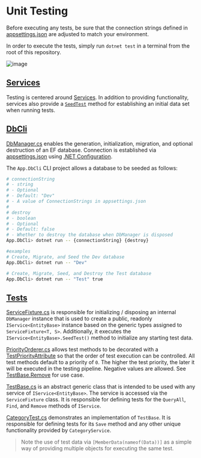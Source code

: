 # Unit Testing

Before executing any tests, be sure that the connection strings defined in [appsettings.json](./App.DbCli/appsettings.json) are adjusted to match your environment.

In order to execute the tests, simply run `dotnet test` in a terminal from the root of this repository.

![image](https://user-images.githubusercontent.com/14102723/177339934-88f68f69-8245-4bf5-bb90-35e4ce3218bb.png)

## [Services](./App.Services/)
Testing is centered around [Services](./App.Services/). In addition to providing functionality, services also provide a [`SeedTest`](./App.Services/CategoryService.cs#L43) method for establishing an initial data set when running tests.

## [DbCli](./App.DbCli/)
[DbManager.cs](./App.DbCli/DbManager.cs) enables the generation, initialization, migration, and optional destruction of an EF database. Connection is established via [appsettings.json](./App.DbCli/appsettings.json) using [.NET Configuration](https://docs.microsoft.com/en-us/dotnet/core/extensions/configuration).

The `App.DbCli` CLI project allows a database to be seeded as follows:

```bash
# connectionString
# - string
# - Optional
# - Default: "Dev"
# - A value of ConnectionStrings in appsettings.json
#
# destroy
# - boolean
# - Optional
# - Default: false
# - Whether to destroy the database when DbManager is disposed
App.DbCli> dotnet run -- {connectionString} {destroy}

#examples
# Create, Migrate, and Seed the Dev database
App.DbCli> dotnet run -- "Dev"

# Create, Migrate, Seed, and Destroy the Test database
App.DbCli> dotnet run -- "Test" true
```

## [Tests](./App.Tests/)

[ServiceFixture.cs](/App.Tests/Fixtures/ServiceFixture.cs) is responsible for initializing / disposing an internal `DbManager` instance that is used to create a public, readonly `IService<EntityBase>` instance based on the generic types assigned to `ServiceFixture<T, S>`. Additionally, it executes the `IService<EntityBase>.SeedTest()` method to initialize any starting test data.

[PriorityOrderer.cs](./App.Tests/PriorityOrderer.cs) allows test methods to be decorated with a [TestPriorityAttribute](./App.Tests/Attributes/TestPriorityAttribute.cs) so that the order of test execution can be controlled. All test methods default to a priority of `0`.  The higher the test priority, the later it will be executed in the testing pipeline. Negative values are allowed. See [TestBase.Remove](./App.Tests/Tests/TestBase.cs#L38) for use case.

[TestBase.cs](./App.Tests/Tests/TestBase.cs) is an abstract generic class that is intended to be used with any service of `IService<EntityBase>`. The service is accessed via the `ServiceFixture` class. It is responsible for defining tests for the `QueryAll`, `Find`, and `Remove` methods of `IService`.

[CategoryTest.cs](./App.Tests/Tests/CategoryTest.cs) demonstrates an implementation of `TestBase`. It is responsible for defining tests for its `Save` method and any other unique functionality provided by `CategoryService`.

> Note the use of test data via `[MemberData(nameof(Data))]` as a simple way of providing multiple objects for executing the same test.